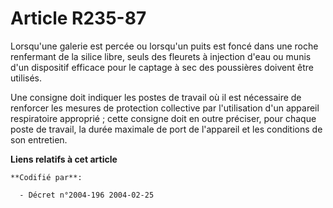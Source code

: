 # Article R235-87

Lorsqu'une galerie est percée ou lorsqu'un puits est foncé dans une roche renfermant de la silice libre, seuls des fleurets à
injection d'eau ou munis d'un dispositif efficace pour le captage à sec des poussières doivent être utilisés.

Une consigne doit indiquer les postes de travail où il est nécessaire de renforcer les mesures de protection collective par
l'utilisation d'un appareil respiratoire approprié ; cette consigne doit en outre préciser, pour chaque poste de travail, la
durée maximale de port de l'appareil et les conditions de son entretien.

**Liens relatifs à cet article**

	**Codifié par**:

	  - Décret n°2004-196 2004-02-25
